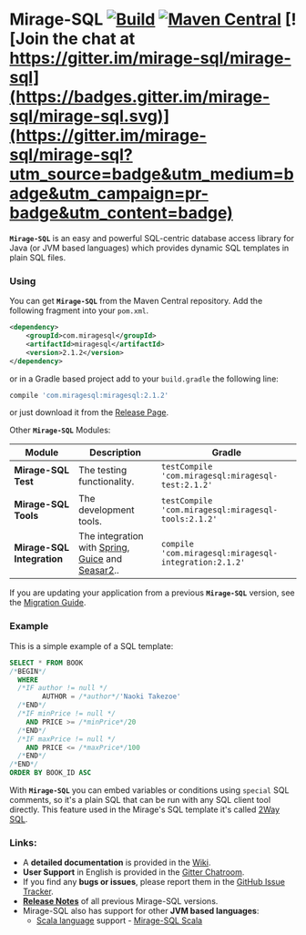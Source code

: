 Mirage-SQL [![Build](https://github.com/mirage-sql/mirage/actions/workflows/gradle.yml/badge.svg)](https://github.com/mirage-sql/mirage/actions/workflows/gradle.yml) [![Maven Central](https://maven-badges.herokuapp.com/maven-central/com.miragesql/miragesql/badge.svg)](https://maven-badges.herokuapp.com/maven-central/com.miragesql/miragesql) [![Join the chat at https://gitter.im/mirage-sql/mirage-sql](https://badges.gitter.im/mirage-sql/mirage-sql.svg)](https://gitter.im/mirage-sql/mirage-sql?utm_source=badge&utm_medium=badge&utm_campaign=pr-badge&utm_content=badge)
======

**`Mirage-SQL`** is an easy and powerful SQL-centric database access library for Java (or JVM based languages) which provides dynamic SQL templates in plain SQL files.

### Using
You can get **`Mirage-SQL`** from the Maven Central repository. Add the following fragment into your `pom.xml`.

```xml
<dependency>
    <groupId>com.miragesql</groupId>
    <artifactId>miragesql</artifactId>
    <version>2.1.2</version>
</dependency>
```
or in a Gradle based project add to your ```build.gradle``` the following line:
```groovy
compile 'com.miragesql:miragesql:2.1.2'
```

or just download it from the [Release Page](https://github.com/mirage-sql/mirage/releases).


Other **`Mirage-SQL`** Modules:

Module|Description|Gradle
---   |---        |---
**Mirage-SQL Test**|The testing functionality.| `testCompile 'com.miragesql:miragesql-test:2.1.2'`
**Mirage-SQL Tools**|The development tools.| `testCompile 'com.miragesql:miragesql-tools:2.1.2'`
**Mirage-SQL Integration** |The integration with [Spring](https://projects.spring.io/spring-framework/), [Guice](https://github.com/google/guice) and [Seasar2](http://www.seasar.org/en/)..|`compile 'com.miragesql:miragesql-integration:2.1.2'`


If you are updating your application from a previous **`Mirage-SQL`** version, see the [Migration Guide](https://github.com/mirage-sql/mirage/wiki/Migration-Guide).

### Example

This is a simple example of a SQL template:

```sql
SELECT * FROM BOOK
/*BEGIN*/
  WHERE
  /*IF author != null */
        AUTHOR = /*author*/'Naoki Takezoe'
  /*END*/
  /*IF minPrice != null */
    AND PRICE >= /*minPrice*/20
  /*END*/
  /*IF maxPrice != null */
    AND PRICE <= /*maxPrice*/100
  /*END*/
/*END*/
ORDER BY BOOK_ID ASC
```

With **`Mirage-SQL`** you can embed variables or conditions using `special` SQL comments, so it's a plain SQL that can be run with any SQL client tool directly. 
This feature used in the Mirage's SQL template it's called [2Way SQL](https://github.com/mirage-sql/mirage/wiki/2WaySQL).

### Links:
 - A **detailed documentation** is provided in the [Wiki](https://github.com/mirage-sql/mirage/wiki).
 - **User Support** in English is provided in the [Gitter Chatroom](https://gitter.im/mirage-sql/mirage-sql).
 - If you find any **bugs or issues**, please report them in the [GitHub Issue Tracker](https://github.com/mirage-sql/mirage/issues).
 - **[Release Notes](https://github.com/mirage-sql/mirage/wiki/Releases)** of all previous Mirage-SQL versions.
 - Mirage-SQL also has support for other **JVM based languages**:
   - [Scala language](http://www.scala-lang.org/) support - [Mirage-SQL Scala](https://github.com/mirage-sql/mirage-scala)
